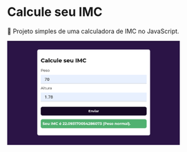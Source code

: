 # Calcule seu IMC
🔢 Projeto simples de uma calculadora de IMC no JavaScript.

<img src="./imc-calculator.png" width="400px" align="center">
